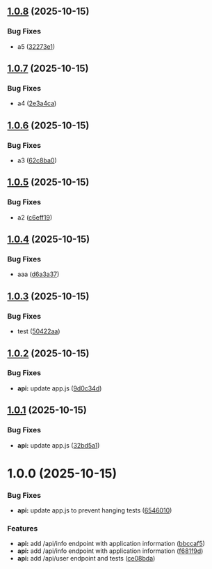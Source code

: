## [1.0.8](https://github.com/PapaIPapa/ci-cd-pipeline-project/compare/v1.0.7...v1.0.8) (2025-10-15)


### Bug Fixes

* a5 ([32273e1](https://github.com/PapaIPapa/ci-cd-pipeline-project/commit/32273e1b601859eb4e5c6d1f4e06999f82a71a68))

## [1.0.7](https://github.com/PapaIPapa/ci-cd-pipeline-project/compare/v1.0.6...v1.0.7) (2025-10-15)


### Bug Fixes

* a4 ([2e3a4ca](https://github.com/PapaIPapa/ci-cd-pipeline-project/commit/2e3a4ca8faa11cc4c327bcba8d0a624d542050ef))

## [1.0.6](https://github.com/PapaIPapa/ci-cd-pipeline-project/compare/v1.0.5...v1.0.6) (2025-10-15)


### Bug Fixes

* a3 ([62c8ba0](https://github.com/PapaIPapa/ci-cd-pipeline-project/commit/62c8ba0054c436f9d9f67bd4261533f22ed383b2))

## [1.0.5](https://github.com/PapaIPapa/ci-cd-pipeline-project/compare/v1.0.4...v1.0.5) (2025-10-15)


### Bug Fixes

* a2 ([c6eff19](https://github.com/PapaIPapa/ci-cd-pipeline-project/commit/c6eff19c5a5b5636ed0530305017b727732e0d6f))

## [1.0.4](https://github.com/PapaIPapa/ci-cd-pipeline-project/compare/v1.0.3...v1.0.4) (2025-10-15)


### Bug Fixes

* aaa ([d6a3a37](https://github.com/PapaIPapa/ci-cd-pipeline-project/commit/d6a3a37af61bbcda844569b15b3d79b43c098c6a))

## [1.0.3](https://github.com/PapaIPapa/ci-cd-pipeline-project/compare/v1.0.2...v1.0.3) (2025-10-15)


### Bug Fixes

* test ([50422aa](https://github.com/PapaIPapa/ci-cd-pipeline-project/commit/50422aae8a7e5d77b0a7c8db423287a077ba6009))

## [1.0.2](https://github.com/PapaIPapa/ci-cd-pipeline-project/compare/v1.0.1...v1.0.2) (2025-10-15)


### Bug Fixes

* **api:** update app.js ([9d0c34d](https://github.com/PapaIPapa/ci-cd-pipeline-project/commit/9d0c34d703134b1746095e8aa87fda8846bff573))

## [1.0.1](https://github.com/PapaIPapa/ci-cd-pipeline-project/compare/v1.0.0...v1.0.1) (2025-10-15)


### Bug Fixes

* **api:** update app.js ([32bd5a1](https://github.com/PapaIPapa/ci-cd-pipeline-project/commit/32bd5a1b0d8694c22d6f5a86738c3b182bb7e0c0))

# 1.0.0 (2025-10-15)


### Bug Fixes

* **api:** update app.js to prevent hanging tests ([6546010](https://github.com/PapaIPapa/ci-cd-pipeline-project/commit/654601025ffef7f555bc674db966c4be177a1688))


### Features

* **api:** add /api/info endpoint with application information ([bbccaf5](https://github.com/PapaIPapa/ci-cd-pipeline-project/commit/bbccaf5a8835913af83d4af819a353cbaf01aa03))
* **api:** add /api/info endpoint with application information ([f681f9d](https://github.com/PapaIPapa/ci-cd-pipeline-project/commit/f681f9d32236939770db6aa91942ccd22e264400))
* **api:** add /api/user endpoint and tests ([ce08bda](https://github.com/PapaIPapa/ci-cd-pipeline-project/commit/ce08bdafcc7ac646a6bb54276e6f93bb0a6f49d0))
